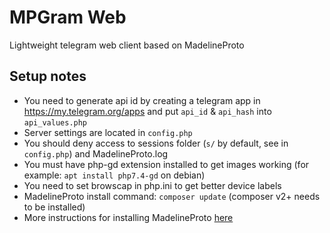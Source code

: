 # MPGram Web
Lightweight telegram web client based on MadelineProto

## Setup notes
- You need to generate api id by creating a telegram app in <a href="https://my.telegram.org/apps">https://my.telegram.org/apps</a> and put `api_id` & `api_hash` into `api_values.php`
- Server settings are located in `config.php`
- You should deny access to sessions folder (`s/` by default, see in `config.php`) and MadelineProto.log
- You must have php-gd extension installed to get images working (for example: `apt install php7.4-gd` on debian)
- You need to set browscap in php.ini to get better device labels
- MadelineProto install command: `composer update` (composer v2+ needs to be installed)
- More instructions for installing MadelineProto <a href="https://docs.madelineproto.xyz/docs/INSTALLATION.html">here</a>
